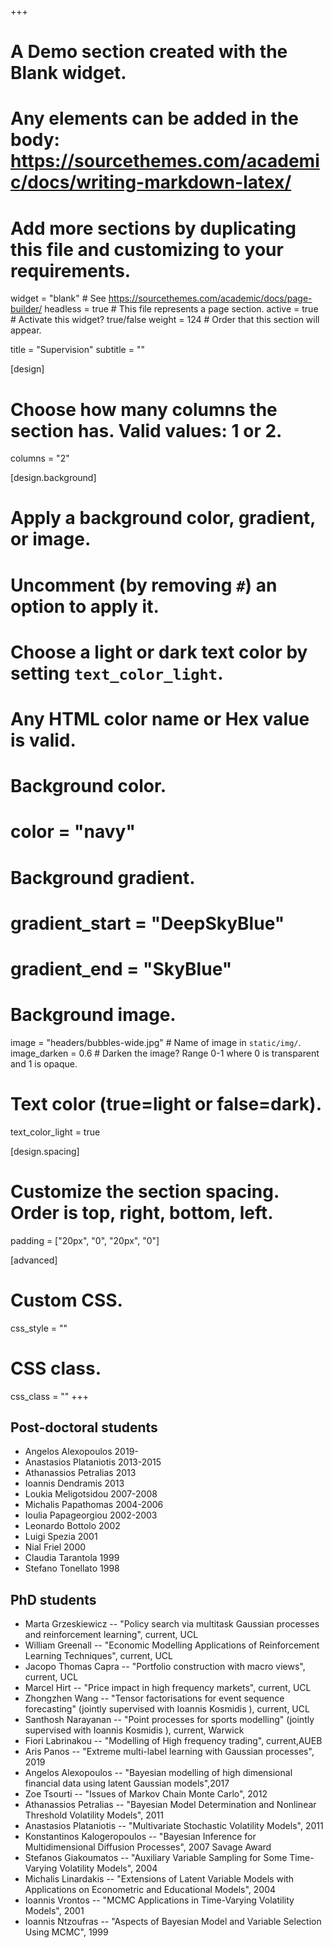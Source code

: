 +++
# A Demo section created with the Blank widget.
# Any elements can be added in the body: https://sourcethemes.com/academic/docs/writing-markdown-latex/
# Add more sections by duplicating this file and customizing to your requirements.

widget = "blank"  # See https://sourcethemes.com/academic/docs/page-builder/
headless = true  # This file represents a page section.
active = true  # Activate this widget? true/false
weight = 124  # Order that this section will appear.

title = "Supervision"
subtitle = ""

[design]
  # Choose how many columns the section has. Valid values: 1 or 2.
  columns = "2"

[design.background]
  # Apply a background color, gradient, or image.
  #   Uncomment (by removing `#`) an option to apply it.
  #   Choose a light or dark text color by setting `text_color_light`.
  #   Any HTML color name or Hex value is valid.

  # Background color.
  # color = "navy"
  
  # Background gradient.
  # gradient_start = "DeepSkyBlue"
  # gradient_end = "SkyBlue"
  
  # Background image.
  image = "headers/bubbles-wide.jpg"  # Name of image in `static/img/`.
  image_darken = 0.6  # Darken the image? Range 0-1 where 0 is transparent and 1 is opaque.

  # Text color (true=light or false=dark).
  text_color_light = true

[design.spacing]
  # Customize the section spacing. Order is top, right, bottom, left.
  padding = ["20px", "0", "20px", "0"]

[advanced]
 # Custom CSS. 
 css_style = ""
 
 # CSS class.
 css_class = ""
+++

## Post-doctoral students

- Angelos Alexopoulos 2019-
- Anastasios Plataniotis 2013-2015
- Athanassios Petralias  2013
- Ioannis Dendramis  2013
- Loukia Meligotsidou  2007-2008
- Michalis Papathomas  2004-2006
- Ioulia Papageorgiou 2002-2003
- Leonardo Bottolo 2002
- Luigi Spezia 2001
- Nial Friel 2000
- Claudia Tarantola  1999
- Stefano Tonellato  1998


## PhD students


- Marta Grzeskiewicz -- "Policy search via multitask Gaussian processes and reinforcement learning", current, UCL
- William Greenall -- "Economic Modelling Applications of Reinforcement Learning Techniques", current, UCL
- Jacopo Thomas Capra -- "Portfolio construction with macro views", current, UCL
- Marcel Hirt -- "Price impact in high frequency markets", current, UCL
- Zhongzhen Wang -- "Tensor factorisations for event sequence forecasting" (jointly supervised with Ioannis Kosmidis ), current, UCL
- Santhosh Narayanan -- "Point processes for sports modelling" (jointly supervised with Ioannis Kosmidis ), current, Warwick
- Fiori Labrinakou -- "Modelling of High frequency trading", current,AUEB
- Aris Panos -- "Extreme multi-label learning with Gaussian processes", 2019
- Angelos Alexopoulos -- "Bayesian modelling of high dimensional financial data using latent Gaussian models",2017
- Zoe Tsourti -- "Issues of Markov Chain Monte Carlo", 2012
- Athanassios Petralias -- "Bayesian Model Determination and Nonlinear Threshold Volatility Models", 2011
- Anastasios Plataniotis -- "Multivariate Stochastic Volatility Models", 2011
- Konstantinos Kalogeropoulos -- "Bayesian Inference for Multidimensional Diffusion Processes", 2007 Savage Award
- Stefanos Giakoumatos -- "Auxiliary Variable Sampling for Some Time-Varying Volatility Models", 2004
- Michalis Linardakis -- "Extensions of Latent Variable Models with Applications on Econometric and Educational Models", 2004
- Ioannis Vrontos -- "MCMC Applications in Time-Varying Volatility Models", 2001
- Ioannis Ntzoufras -- "Aspects of Bayesian Model and Variable Selection Using MCMC", 1999